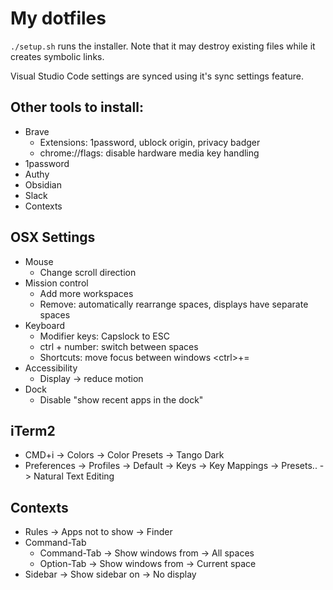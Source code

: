 # My dotfiles

`./setup.sh` runs the installer. Note that it may destroy existing files while it creates symbolic links.

Visual Studio Code settings are synced using it's sync settings feature.

## Other tools to install:

- Brave
  - Extensions: 1password, ublock origin, privacy badger
  - chrome://flags: disable hardware media key handling
- 1password
- Authy
- Obsidian
- Slack
- Contexts

## OSX Settings

- Mouse
  - Change scroll direction
- Mission control
  - Add more workspaces
  - Remove: automatically rearrange spaces, displays have separate spaces
- Keyboard
  - Modifier keys: Capslock to ESC
  - ctrl + number: switch between spaces
  - Shortcuts: move focus between windows \<ctrl>+=
- Accessibility
  - Display -> reduce motion
- Dock
  - Disable "show recent apps in the dock"

## iTerm2

- CMD+i -> Colors -> Color Presets -> Tango Dark
- Preferences -> Profiles -> Default -> Keys -> Key Mappings -> Presets.. -> Natural Text Editing

## Contexts

- Rules -> Apps not to show -> Finder
- Command-Tab
  - Command-Tab -> Show windows from -> All spaces
  - Option-Tab -> Show windows from -> Current space
- Sidebar -> Show sidebar on -> No display

